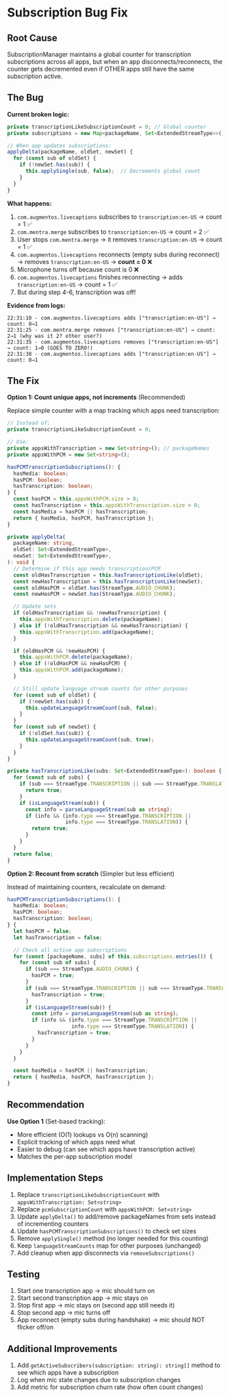 # Subscription Bug Fix

## Root Cause

SubscriptionManager maintains a global counter for transcription subscriptions across all apps, but when an app disconnects/reconnects, the counter gets decremented even if OTHER apps still have the same subscription active.

## The Bug

**Current broken logic:**

```typescript
private transcriptionLikeSubscriptionCount = 0; // Global counter
private subscriptions = new Map<packageName, Set<ExtendedStreamType>>();

// When app updates subscriptions:
applyDelta(packageName, oldSet, newSet) {
  for (const sub of oldSet) {
    if (!newSet.has(sub)) {
      this.applySingle(sub, false);  // Decrements global count
    }
  }
}
```

**What happens:**

1. `com.augmentos.livecaptions` subscribes to `transcription:en-US` → count = 1 ✅
2. `com.mentra.merge` subscribes to `transcription:en-US` → count = 2 ✅
3. User stops `com.mentra.merge` → it removes `transcription:en-US` → count = 1 ✅
4. `com.augmentos.livecaptions` reconnects (empty subs during reconnect) → removes `transcription:en-US` → **count = 0** ❌
5. Microphone turns off because count is 0 ❌
6. `com.augmentos.livecaptions` finishes reconnecting → adds `transcription:en-US` → count = 1 ✅
7. But during step 4-6, transcription was off!

**Evidence from logs:**

```
22:31:10 - com.augmentos.livecaptions adds ["transcription:en-US"] → count: 0→1
22:31:25 - com.mentra.merge removes ["transcription:en-US"] → count: 2→1 (why was it 2? other user?)
22:31:35 - com.augmentos.livecaptions removes ["transcription:en-US"] → count: 1→0 (GOES TO ZERO!)
22:31:38 - com.augmentos.livecaptions adds ["transcription:en-US"] → count: 0→1
```

## The Fix

**Option 1: Count unique apps, not increments** (Recommended)

Replace simple counter with a map tracking which apps need transcription:

```typescript
// Instead of:
private transcriptionLikeSubscriptionCount = 0;

// Use:
private appsWithTranscription = new Set<string>(); // packageNames
private appsWithPCM = new Set<string>();

hasPCMTranscriptionSubscriptions(): {
  hasMedia: boolean;
  hasPCM: boolean;
  hasTranscription: boolean;
} {
  const hasPCM = this.appsWithPCM.size > 0;
  const hasTranscription = this.appsWithTranscription.size > 0;
  const hasMedia = hasPCM || hasTranscription;
  return { hasMedia, hasPCM, hasTranscription };
}

private applyDelta(
  packageName: string,
  oldSet: Set<ExtendedStreamType>,
  newSet: Set<ExtendedStreamType>,
): void {
  // Determine if this app needs transcription/PCM
  const oldHasTranscription = this.hasTranscriptionLike(oldSet);
  const newHasTranscription = this.hasTranscriptionLike(newSet);
  const oldHasPCM = oldSet.has(StreamType.AUDIO_CHUNK);
  const newHasPCM = newSet.has(StreamType.AUDIO_CHUNK);

  // Update sets
  if (oldHasTranscription && !newHasTranscription) {
    this.appsWithTranscription.delete(packageName);
  } else if (!oldHasTranscription && newHasTranscription) {
    this.appsWithTranscription.add(packageName);
  }

  if (oldHasPCM && !newHasPCM) {
    this.appsWithPCM.delete(packageName);
  } else if (!oldHasPCM && newHasPCM) {
    this.appsWithPCM.add(packageName);
  }

  // Still update language stream counts for other purposes
  for (const sub of oldSet) {
    if (!newSet.has(sub)) {
      this.updateLanguageStreamCount(sub, false);
    }
  }
  for (const sub of newSet) {
    if (!oldSet.has(sub)) {
      this.updateLanguageStreamCount(sub, true);
    }
  }
}

private hasTranscriptionLike(subs: Set<ExtendedStreamType>): boolean {
  for (const sub of subs) {
    if (sub === StreamType.TRANSCRIPTION || sub === StreamType.TRANSLATION) {
      return true;
    }
    if (isLanguageStream(sub)) {
      const info = parseLanguageStream(sub as string);
      if (info && (info.type === StreamType.TRANSCRIPTION ||
                   info.type === StreamType.TRANSLATION)) {
        return true;
      }
    }
  }
  return false;
}
```

**Option 2: Recount from scratch** (Simpler but less efficient)

Instead of maintaining counters, recalculate on demand:

```typescript
hasPCMTranscriptionSubscriptions(): {
  hasMedia: boolean;
  hasPCM: boolean;
  hasTranscription: boolean;
} {
  let hasPCM = false;
  let hasTranscription = false;

  // Check all active app subscriptions
  for (const [packageName, subs] of this.subscriptions.entries()) {
    for (const sub of subs) {
      if (sub === StreamType.AUDIO_CHUNK) {
        hasPCM = true;
      }
      if (sub === StreamType.TRANSCRIPTION || sub === StreamType.TRANSLATION) {
        hasTranscription = true;
      }
      if (isLanguageStream(sub)) {
        const info = parseLanguageStream(sub as string);
        if (info && (info.type === StreamType.TRANSCRIPTION ||
                     info.type === StreamType.TRANSLATION)) {
          hasTranscription = true;
        }
      }
    }
  }

  const hasMedia = hasPCM || hasTranscription;
  return { hasMedia, hasPCM, hasTranscription };
}
```

## Recommendation

**Use Option 1** (Set-based tracking):

- More efficient (O(1) lookups vs O(n) scanning)
- Explicit tracking of which apps need what
- Easier to debug (can see which apps have transcription active)
- Matches the per-app subscription model

## Implementation Steps

1. Replace `transcriptionLikeSubscriptionCount` with `appsWithTranscription: Set<string>`
2. Replace `pcmSubscriptionCount` with `appsWithPCM: Set<string>`
3. Update `applyDelta()` to add/remove packageNames from sets instead of incrementing counters
4. Update `hasPCMTranscriptionSubscriptions()` to check set sizes
5. Remove `applySingle()` method (no longer needed for this counting)
6. Keep `languageStreamCounts` map for other purposes (unchanged)
7. Add cleanup when app disconnects via `removeSubscriptions()`

## Testing

1. Start one transcription app → mic should turn on
2. Start second transcription app → mic stays on
3. Stop first app → mic stays on (second app still needs it)
4. Stop second app → mic turns off
5. App reconnect (empty subs during handshake) → mic should NOT flicker off/on

## Additional Improvements

1. Add `getActiveSubscribers(subscription: string): string[]` method to see which apps have a subscription
2. Log when mic state changes due to subscription changes
3. Add metric for subscription churn rate (how often count changes)

